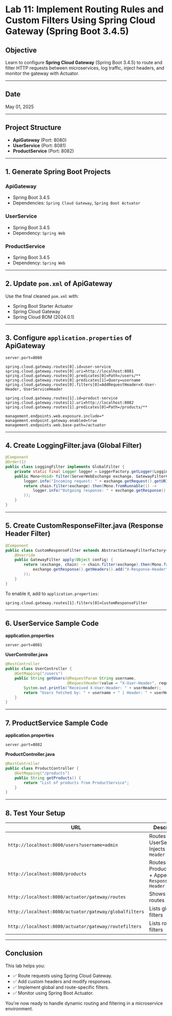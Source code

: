 # **Lab 11: Implement Routing Rules and Custom Filters Using Spring Cloud Gateway (Spring Boot 3.4.5)**

## **Objective**
Learn to configure **Spring Cloud Gateway** (Spring Boot 3.4.5) to route and filter HTTP requests between microservices, log traffic, inject headers, and monitor the gateway with Actuator.

---

## **Date**
May 01, 2025

---

## **Project Structure**

- **ApiGateway** (Port: 8080)
- **UserService** (Port: 8081)
- **ProductService** (Port: 8082)

---

## **1. Generate Spring Boot Projects**

### **ApiGateway**
- Spring Boot 3.4.5
- Dependencies: `Spring Cloud Gateway`, `Spring Boot Actuator`

### **UserService**
- Spring Boot 3.4.5
- Dependency: `Spring Web`

### **ProductService**
- Spring Boot 3.4.5
- Dependency: `Spring Web`

---

## **2. Update `pom.xml` of ApiGateway**

Use the final cleaned `pom.xml` with:
- Spring Boot Starter Actuator
- Spring Cloud Gateway
- Spring Cloud BOM (2024.0.1)

---

## **3. Configure `application.properties` of ApiGateway**

```properties
server.port=8080

spring.cloud.gateway.routes[0].id=user-service
spring.cloud.gateway.routes[0].uri=http://localhost:8081
spring.cloud.gateway.routes[0].predicates[0]=Path=/users/**
spring.cloud.gateway.routes[0].predicates[1]=Query=username
spring.cloud.gateway.routes[0].filters[0]=AddRequestHeader=X-User-Header, UserServiceHeader

spring.cloud.gateway.routes[1].id=product-service
spring.cloud.gateway.routes[1].uri=http://localhost:8082
spring.cloud.gateway.routes[1].predicates[0]=Path=/products/**

management.endpoints.web.exposure.include=*
management.endpoint.gateway.enabled=true
management.endpoints.web.base-path=/actuator
```

---

## **4. Create LoggingFilter.java (Global Filter)**

```java
@Component
@Order(1)
public class LoggingFilter implements GlobalFilter {
    private static final Logger logger = LoggerFactory.getLogger(LoggingFilter.class);
    public Mono<Void> filter(ServerWebExchange exchange, GatewayFilterChain chain) {
        logger.info("Incoming request: " + exchange.getRequest().getURI());
        return chain.filter(exchange).then(Mono.fromRunnable(() ->
            logger.info("Outgoing response: " + exchange.getResponse().getStatusCode())
        ));
    }
}
```

---

## **5. Create CustomResponseFilter.java (Response Header Filter)**

```java
@Component
public class CustomResponseFilter extends AbstractGatewayFilterFactory<Object> {
    @Override
    public GatewayFilter apply(Object config) {
        return (exchange, chain) -> chain.filter(exchange).then(Mono.fromRunnable(() ->
            exchange.getResponse().getHeaders().add("X-Response-Header", "ModifiedResponse")
        ));
    }
}
```

To enable it, add to `application.properties`:
```properties
spring.cloud.gateway.routes[1].filters[0]=CustomResponseFilter
```

---

## **6. UserService Sample Code**

**application.properties**
```properties
server.port=8081
```

**UserController.java**
```java
@RestController
public class UserController {
    @GetMapping("/users")
    public String getUsers(@RequestParam String username,
                           @RequestHeader(value = "X-User-Header", required = false) String userHeader) {
        System.out.println("Received X-User-Header: " + userHeader);
        return "Users fetched by: " + username + " | Header: " + userHeader;
    }
}
```

---

## **7. ProductService Sample Code**

**application.properties**
```properties
server.port=8082
```

**ProductController.java**
```java
@RestController
public class ProductController {
    @GetMapping("/products")
    public String getProducts() {
        return "List of products from ProductService";
    }
}
```

---

## **8. Test Your Setup**

| URL | Description |
|-----|-------------|
| `http://localhost:8080/users?username=admin` | Routes to UserService + Injects `X-User-Header` |
| `http://localhost:8080/products` | Routes to ProductService + Appends `X-Response-Header` |
| `http://localhost:8080/actuator/gateway/routes` | Shows current routes |
| `http://localhost:8080/actuator/gateway/globalfilters` | Lists global filters |
| `http://localhost:8080/actuator/gateway/routefilters` | Lists route filters |

---

## **Conclusion**

This lab helps you:
- ✅ Route requests using Spring Cloud Gateway.
- ✅ Add custom headers and modify responses.
- ✅ Implement global and route-specific filters.
- ✅ Monitor using Spring Boot Actuator.

You're now ready to handle dynamic routing and filtering in a microservice environment.
